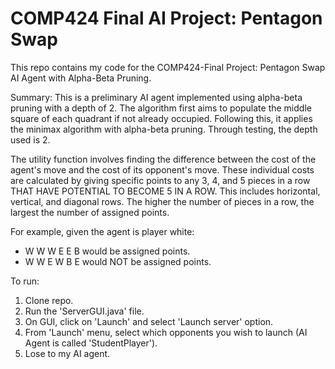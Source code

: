 # COMP424 Final AI Project: Pentagon Swap
This repo contains my code for the COMP424-Final Project: Pentagon Swap AI Agent with Alpha-Beta Pruning.

Summary:
This is a preliminary AI agent implemented using alpha-beta pruning with a depth of 2.
The algorithm first aims to populate the middle square of each quadrant if not already occupied.
Following this, it applies the minimax algorithm with alpha-beta pruning. Through testing, the depth used is 2.

The utility function involves finding the difference between the cost of the agent's move and the cost of its opponent's move. These individual costs are calculated by giving specific points to any 3, 4, and 5 pieces in a row THAT HAVE POTENTIAL TO BECOME 5 IN A ROW. This includes horizontal, vertical, and diagonal rows. The higher the number of pieces in  a row, the largest the number of assigned points.

For example, given the agent is player white:
- W W W E E B would be assigned points.
- W W E W B E would NOT be assigned points.

To run:
1. Clone repo.
2. Run the 'ServerGUI.java' file.
3. On GUI, click on 'Launch' and select 'Launch server' option.
4. From 'Launch' menu, select which opponents you wish to launch (AI Agent is called 'StudentPlayer').
5. Lose to my AI agent.
